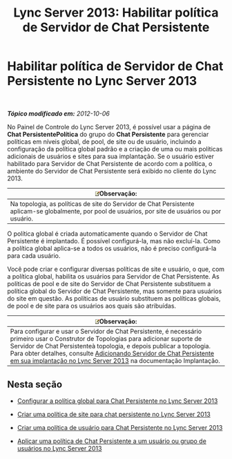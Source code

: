 ﻿---
title: 'Lync Server 2013: Habilitar política de Servidor de Chat Persistente'
TOCTitle: Habilitar política de Servidor de Chat Persistente
ms:assetid: 87063d6c-2e38-4970-b76d-2aa15f0de29e
ms:mtpsurl: https://technet.microsoft.com/pt-br/library/JJ205056(v=OCS.15)
ms:contentKeyID: 49307359
ms.date: 05/19/2016
mtps_version: v=OCS.15
ms.translationtype: HT
---

# Habilitar política de Servidor de Chat Persistente no Lync Server 2013

 

_**Tópico modificado em:** 2012-10-06_

No Painel de Controle do Lync Server 2013, é possível usar a página de **Chat PersistentePolítica** do grupo do **Chat Persistente** para gerenciar políticas em níveis global, de pool, de site ou de usuário, incluindo a configuração da política global padrão e a criação de uma ou mais políticas adicionais de usuários e sites para sua implantação. Se o usuário estiver habilitado para Servidor de Chat Persistente de acordo com a política, o ambiente do Servidor de Chat Persistente será exibido no cliente do Lync 2013.

<table>
<thead>
<tr class="header">
<th><img src="images/Gg425756.note(OCS.15).gif" title="note" alt="note" />Observação:</th>
</tr>
</thead>
<tbody>
<tr class="odd">
<td>Na topologia, as políticas de site do Servidor de Chat Persistente aplicam-se globalmente, por pool de usuários, por site de usuários ou por usuário.</td>
</tr>
</tbody>
</table>


O política global é criada automaticamente quando o Servidor de Chat Persistente é implantado. É possível configurá-la, mas não excluí-la. Como a política global aplica-se a todos os usuários, não é preciso configurá-la para cada usuário.

Você pode criar e configurar diversas políticas de site e usuário, o que, com a política global, habilita os usuários para Servidor de Chat Persistente. As políticas de pool e de site do Servidor de Chat Persistente substituem a política global do Servidor de Chat Persistente, mas somente para usuários do site em questão. As políticas de usuário substituem as políticas globais, de pool e de site para os usuários aos quais são atribuídas.

<table>
<thead>
<tr class="header">
<th><img src="images/Gg425756.note(OCS.15).gif" title="note" alt="note" />Observação:</th>
</tr>
</thead>
<tbody>
<tr class="odd">
<td>Para configurar e usar o Servidor de Chat Persistente, é necessário primeiro usar o Construtor de Topologias para adicionar suporte de Servidor de Chat Persistenteà topologia, e depois publicar a topologia. Para obter detalhes, consulte <a href="lync-server-2013-adding-persistent-chat-server-to-your-deployment.md">Adicionando Servidor de Chat Persistente em sua implantação no Lync Server 2013</a> na documentação Implantação.</td>
</tr>
</tbody>
</table>


## Nesta seção

  - [Configurar a política global para Chat Persistente no Lync Server 2013](lync-server-2013-configure-the-global-policy-for-persistent-chat.md)

  - [Criar uma política de site para chat persistente no Lync Server 2013](lync-server-2013-create-a-site-policy-for-persistent-chat.md)

  - [Criar uma política de usuário para Chat Persistente no Lync Server 2013](lync-server-2013-create-a-user-policy-for-persistent-chat.md)

  - [Aplicar uma política de Chat Persistente a um usuário ou grupo de usuários no Lync Server 2013](lync-server-2013-apply-a-persistent-chat-policy-to-a-user-or-user-group.md)

